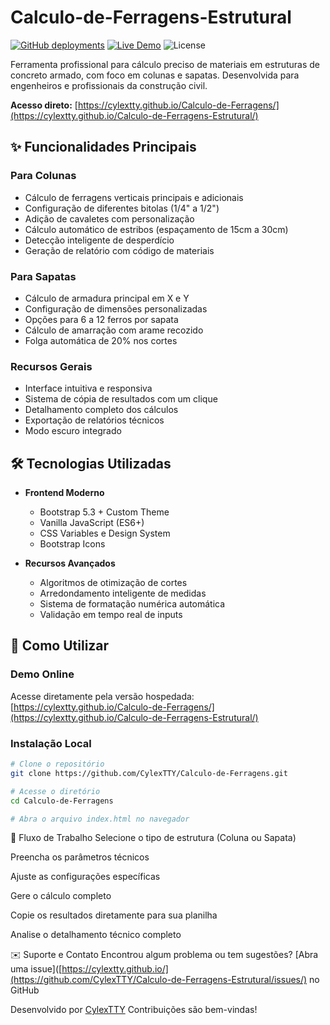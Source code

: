 # Calculo-de-Ferragens-Estrutural

[![GitHub deployments](https://img.shields.io/github/deployments/CylexTTY/Calculo-de-Ferragens-Estrutural//github-pages?label=Deployment)](https://cylextty.github.io/Calculo-de-Ferragens-Estrutural/)
[![Live Demo](https://img.shields.io/badge/Live-Demo-brightgreen)](https://cylextty.github.io/Calculo-de-Ferragens-Estrutural/)
![License](https://img.shields.io/badge/License-MIT-blue)

Ferramenta profissional para cálculo preciso de materiais em estruturas de concreto armado, com foco em colunas e sapatas. Desenvolvida para engenheiros e profissionais da construção civil.

**Acesso direto:** [https://cylextty.github.io/Calculo-de-Ferragens/](https://cylextty.github.io/Calculo-de-Ferragens-Estrutural/)

## ✨ Funcionalidades Principais

### Para Colunas
- Cálculo de ferragens verticais principais e adicionais
- Configuração de diferentes bitolas (1/4" a 1/2")
- Adição de cavaletes com personalização
- Cálculo automático de estribos (espaçamento de 15cm a 30cm)
- Detecção inteligente de desperdício
- Geração de relatório com código de materiais

### Para Sapatas
- Cálculo de armadura principal em X e Y
- Configuração de dimensões personalizadas
- Opções para 6 a 12 ferros por sapata
- Cálculo de amarração com arame recozido
- Folga automática de 20% nos cortes

### Recursos Gerais
- Interface intuitiva e responsiva
- Sistema de cópia de resultados com um clique
- Detalhamento completo dos cálculos
- Exportação de relatórios técnicos
- Modo escuro integrado

## 🛠 Tecnologias Utilizadas

- **Frontend Moderno**
  - Bootstrap 5.3 + Custom Theme
  - Vanilla JavaScript (ES6+)
  - CSS Variables e Design System
  - Bootstrap Icons

- **Recursos Avançados**
  - Algoritmos de otimização de cortes
  - Arredondamento inteligente de medidas
  - Sistema de formatação numérica automática
  - Validação em tempo real de inputs

## 🚀 Como Utilizar

### Demo Online
Acesse diretamente pela versão hospedada:  
[https://cylextty.github.io/Calculo-de-Ferragens/](https://cylextty.github.io/Calculo-de-Ferragens-Estrutural/)

### Instalação Local
```bash
# Clone o repositório
git clone https://github.com/CylexTTY/Calculo-de-Ferragens.git

# Acesse o diretório
cd Calculo-de-Ferragens

# Abra o arquivo index.html no navegador
```
📌 Fluxo de Trabalho
Selecione o tipo de estrutura (Coluna ou Sapata)

Preencha os parâmetros técnicos

Ajuste as configurações específicas

Gere o cálculo completo

Copie os resultados diretamente para sua planilha

Analise o detalhamento técnico completo

✉️ Suporte e Contato
Encontrou algum problema ou tem sugestões?
[Abra uma issue]([https://cylextty.github.io/](https://github.com/CylexTTY/Calculo-de-Ferragens-Estrutural/issues/) no GitHub

Desenvolvido por [CylexTTY](https://github.com/CylexTTY)
Contribuições são bem-vindas!
